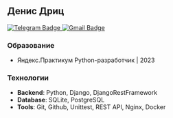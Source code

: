 ## Денис Дриц

<div id="badges">
  <a href="https://t.me/DenisDrits">
    <img src="https://img.shields.io/badge/Telegram-blue?style=social&logo=telegram&logoColor=blue" alt="Telegram Badge"/>
  </a>
  <a href="mailto:denisdric@gmail.com">
    <img src="https://img.shields.io/badge/Gmail-critical?style=social&logo=gmail&logoColor=critical" alt="Gmail Badge"/>
  </a>
</div>

### Образование
- Яндекс.Практикум Python-разработчик | 2023

### Технологии
- **Backend**: Python, Django, DjangoRestFramework
- **Database**: SQLite, PostgreSQL
- **Tools**: Git, Github, Unittest, REST API, Nginx, Docker
